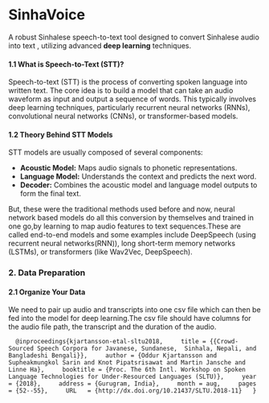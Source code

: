 # SinhaVoice

A robust Sinhalese speech-to-text tool designed to convert Sinhalese audio into text , utilizing advanced **deep learning** techniques.

#### **1.1 What is Speech-to-Text (STT)?**

Speech-to-text (STT) is the process of converting spoken language into written text. The core idea is to build a model that can take an audio waveform as input and output a sequence of words. This typically involves deep learning techniques, particularly recurrent neural networks (RNNs), convolutional neural networks (CNNs), or transformer-based models.

#### **1.2 Theory Behind STT Models**

STT models are usually composed of several components:

* **Acoustic Model:** Maps audio signals to phonetic representations.
* **Language Model:** Understands the context and predicts the next word.
* **Decoder:** Combines the acoustic model and language model outputs to form the final text.

But, these were the traditional methods used before and now, neural network based models do all this conversion by themselves and trained in one go,by learning to map audio features to text sequences.These are called end-to-end models and some examples include DeepSpeech (using recurrent neural networks(RNN)), long short-term memory networks (LSTMs), or transformers (like Wav2Vec, DeepSpeech).

### 2. **Data Preparation**

#### **2.1 Organize Your Data**

We need to pair up audio and transcripts into one csv file which can then be fed into the model for deep learning.The csv file should have columns for the audio file path, the transcript and the duration of the audio.





`  @inproceedings{kjartansson-etal-sltu2018,     title = {{Crowd-Sourced Speech Corpora for Javanese, Sundanese,  Sinhala, Nepali, and Bangladeshi Bengali}},     author = {Oddur Kjartansson and Supheakmungkol Sarin and Knot Pipatsrisawat and Martin Jansche and Linne Ha},     booktitle = {Proc. The 6th Intl. Workshop on Spoken Language Technologies for Under-Resourced Languages (SLTU)},     year  = {2018},     address = {Gurugram, India},     month = aug,     pages = {52--55},     URL   = {http://dx.doi.org/10.21437/SLTU.2018-11}   }`
